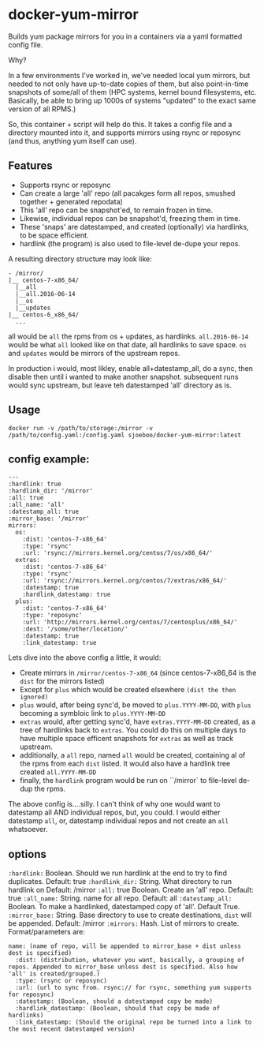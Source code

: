 # docker-yum-mirror

Builds yum package mirrors for you in a containers via a yaml formatted config file.

Why?

In a few environments I've worked in, we've needed local yum mirrors, but needed to not only have up-to-date copies of them, but also point-in-time snapshots of some/all of them (HPC systems, kernel bound filesystems, etc. Basically, be able to bring up 1000s of systems "updated" to the exact same version of all RPMS.)

So, this container + script will help do this. It takes a config file and a directory mounted into it, and supports mirrors using rsync or reposync (and thus, anything yum itself can use).

## Features

* Supports rsync or reposync
* Can create a large 'all' repo (all pacakges form all repos, smushed together + generated repodata)
* This 'all' repo can be snapshot'ed, to remain frozen in time.
* Likewise, individual repos can be snapshot'd, freezing them in time.
* These 'snaps' are datestamped, and created (optionally) via hardlinks, to be space efficient.
* hardlink (the program) is also used to file-level de-dupe your repos.

A resulting directory structure may look like:

```
- /mirror/
|__ centos-7-x86_64/
  |__all
  |__all.2016-06-14
  |__os
  |__updates
|__ centos-6_x86_64/
  ...
```
all would be `all` the rpms from os + updates, as hardlinks. `all.2016-06-14` would be what `all` looked like on that date, all hardlinks to save space. `os` and `updates` would be mirrors of the  upstream repos.

In production i would, most likley, enable all+datestamp_all, do a sync, then disable then until i wanted to make another snapshot. subsequent runs would sync upstream, but leave teh datestamped 'all' directory as is.


## Usage

```
docker run -v /path/to/storage:/mirror -v /path/to/config.yaml:/config.yaml sjoeboo/docker-yum-mirror:latest
```

## config example:

```
---
:hardlink: true
:hardlink_dir: '/mirror'
:all: true
:all_name: 'all'
:datestamp_all: true
:mirror_base: '/mirror'
mirrors:
  os:
    :dist: 'centos-7-x86_64'
    :type: 'rsync'
    :url: 'rsync://mirrors.kernel.org/centos/7/os/x86_64/'
  extras:
    :dist: 'centos-7-x86_64'
    :type: 'rsync'
    :url: 'rsync://mirrors.kernel.org/centos/7/extras/x86_64/'
    :datestamp: true
    :hardlink_datestamp: true
  plus:
    :dist: 'centos-7-x86_64'
    :type: 'reposync'
    :url: 'http://mirrors.kernel.org/centos/7/centosplus/x86_64/'
    :dest: '/some/other/location/'
    :datestamp: true
    :link_datestamp: true
```

Lets dive into the above config a little, it would:

* Create mirrors in `/mirror/centos-7-x86_64` (since centos-7-x86_64 is the `dist` for the mirrors listed)
* Except for `plus` which would be created elsewhere `(dist the then ignored)`
* `plus` would, after being sync'd, be moved to `plus.YYYY-MM-DD`, with `plus` becoming a symbloic link to `plus.YYYY-MM-DD`
* `extras` would, after getting sync'd, have `extras.YYYY-MM-DD` created, as a tree of hardlinks back to `extras`. You could do this on multiple days to have multiple space efficent snapshots for `extras` as well as track upstream.
* additionally, a `all` repo, named `all` would be created, containing al of the rpms from each `dist` listed. It would also have a hardlink tree created `all.YYYY-MM-DD`
* finally, the `hardlink` program would be run on ``/mirror` to file-level de-dup the rpms.

The above config is....silly. I can't think of why one would want to datestamp all AND individual repos, but, you could. I would either datestamp `all`, or, datestamp individual repos and not create an `all` whatsoever.


## options

`:hardlink:` Boolean. Should we run hardlink at the end to try to find duplicates. Default: true
`:hardlink_dir:` String. What directory to run hardlink on Default: /mirror
`:all:` true Boolean. Create an 'all' repo. Default: true
`:all_name:` String. name for all repo. Default: all
`:datestamp_all:` Boolean. To make a hardlinked, datestamped copy of 'all'. Default True.
`:mirror_base:` String. Base directory to use to create destinations, `dist` will be appended. Default: /mirror
`:mirrors:` Hash. List of mirrors to create.
Format/parameters are:


```
name: (name of repo, will be appended to mirror_base + dist unless dest is specified)
  :dist: (distribution, whatever you want, basically, a grouping of repos. Appended to mirror_base unless dest is specified. Also how 'all' is created/grouped.)
  :type: (rsync or reposync)
  :url: (url to sync from. rsync:// for rsync, something yum supports for reposync)
  :datestamp: (Boolean, should a datestamped copy be made)
  :hardlink_datestamp: (Boolean, should that copy be made of hardlinks)
  :link_datestamp: (Should the original repo be turned into a link to the most recent datestamped version)
```
